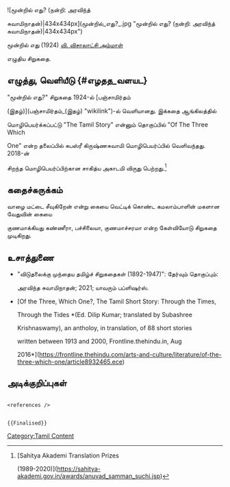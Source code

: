![மூன்றில் எது? (நன்றி: அரவிந்த்
சுவாமிநாதன்)\|434x434px](மூன்றில்_எது?_.jpg "மூன்றில் எது? (நன்றி: அரவிந்த் சுவாமிநாதன்)|434x434px")
மூன்றில் எது (1924) [வி. விசாலாட்சி அம்மாள்](வி._விசாலாட்சி_அம்மாள் "wikilink")
எழுதிய சிறுகதை.

## எழுத்து, வெளியீடு {#எழதத_வளயட}

\"மூன்றில் எது?\" சிறுகதை 1924-ல் [பஞ்சாமிர்தம்
(இதழ்)](பஞ்சாமிர்தம்_(இதழ்) "wikilink")-ல் வெளியானது. இக்கதை ஆங்கிலத்தில்
மொழிபெயர்க்கப்பட்டு \"The Tamil Story\" என்னும் தொகுப்பில் \"Of The Three Which
One\" என்ற தலைப்பில் சுபஸ்ரீ கிருஷ்ணசுவாமி மொழிபெயர்ப்பில் வெளிவந்தது. 2018-ன்
சிறந்த மொழிபெயர்ப்பிற்கான சாகித்ய அகாடமி விருது பெற்றது.[^1]

## கதைச்சுருக்கம்

வாழை மட்டை சீவுகிறேன் என்று கையை வெட்டிக் கொண்ட கமலாம்பாளின் மகளான வேதுவின் கையை
குணமாக்கியது கண்ணீரா, பச்சிலையா, குணமாச்சரமா என்ற கேள்வியோடு சிறுகதை முடிகிறது.

## உசாத்துணை

-   \"விடுதலைக்கு முந்தைய தமிழ்ச் சிறுகதைகள் (1892-1947)\": தேர்வும் தொகுப்பும்:
    அரவிந்த சுவாமிநாதன்; 2021; யாவரும் பப்ளிஷர்ஸ்.
-   [Of the Three, Which One?, The Tamil Short Story: Through the Times,
    Through the Tides *(Ed. Dilip Kumar; translated by Subashree
    Krishnaswamy), an antholoy, in translation, of 88 short stories
    written between 1913 and 2000, Frontline.thehindu.in, Aug
    2016*](https://frontline.thehindu.com/arts-and-culture/literature/of-the-three-which-one/article8932465.ece)

## அடிக்குறிப்புகள்

```{=html}
<references />
```
```{=mediawiki}
{{Finalised}}
```
[Category:Tamil Content](Category:Tamil_Content "wikilink")

[^1]: [Sahitya Akademi Translation Prizes
    (1989-2020)](https://sahitya-akademi.gov.in/awards/anuvad_samman_suchi.jsp)
